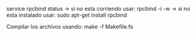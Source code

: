 service rpcbind status
    -> si no esta corriendo usar: rpcbind -i -w
    -> si no esta instalado usar: sudo apt-get install rpcbind

Compilar los archivos usando: make -f Makefile.fs
